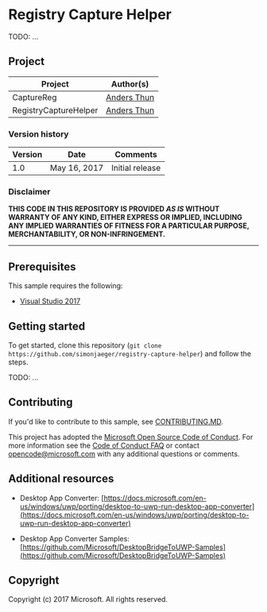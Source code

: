 # Registry Capture Helper

TODO: ...

## Project ###
Project | Author(s)
---------|----------
CaptureReg | [Anders Thun](https://twitter.com/AndersThun)
RegistryCaptureHelper | [Anders Thun](https://twitter.com/AndersThun)

### Version history ###
Version  | Date | Comments
---------| -----| --------
1.0  | May 16, 2017 | Initial release


### Disclaimer ###
**THIS CODE IN THIS REPOSITORY IS PROVIDED *AS IS* WITHOUT WARRANTY OF ANY KIND, EITHER EXPRESS OR IMPLIED, INCLUDING ANY IMPLIED WARRANTIES OF FITNESS FOR A PARTICULAR PURPOSE, MERCHANTABILITY, OR NON-INFRINGEMENT.**

---

<a name="prerequisites"></a>
## Prerequisites ##

This sample requires the following:  

  * [Visual Studio 2017](https://www.visualstudio.com/downloads)
  
<a name="getting-started"></a>
## Getting started ##

To get started, clone this repository (```git clone https://github.com/simonjaeger/registry-capture-helper```) and follow the steps.

TODO: ...

<a name="contributing"></a>
## Contributing ##

If you'd like to contribute to this sample, see [CONTRIBUTING.MD](/CONTRIBUTING.md).

This project has adopted the [Microsoft Open Source Code of Conduct](https://opensource.microsoft.com/codeofconduct/). For more information see the [Code of Conduct FAQ](https://opensource.microsoft.com/codeofconduct/faq/) or contact [opencode@microsoft.com](mailto:opencode@microsoft.com) with any additional questions or comments.

<a name="additional-resources"></a>
## Additional resources ##

- Desktop App Converter: [https://docs.microsoft.com/en-us/windows/uwp/porting/desktop-to-uwp-run-desktop-app-converter](https://docs.microsoft.com/en-us/windows/uwp/porting/desktop-to-uwp-run-desktop-app-converter)

- Desktop App Converter Samples: [https://github.com/Microsoft/DesktopBridgeToUWP-Samples](https://github.com/Microsoft/DesktopBridgeToUWP-Samples)



## Copyright
Copyright (c) 2017 Microsoft. All rights reserved.